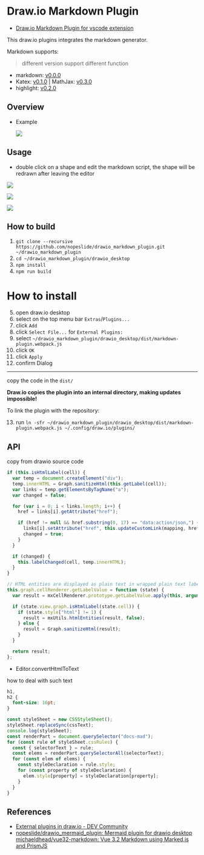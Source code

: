 # Draw.io Markdown Plugin

- [Draw.io Markdown Plugin for vscode extension](vscode/README.md)

This draw.io plugins integrates the markdown generator.

Markdown supports:

> different version support different function

- markdown: [v0.0.0](https://github.com/dzylikecode/drawio-plugin-markdown/tree/v0.0.0)
- Katex: [v0.1.0](https://github.com/dzylikecode/drawio-plugin-markdown/tree/v0.1.0) | MathJax: [v0.3.0](https://github.com/dzylikecode/drawio-plugin-markdown/tree/v0.3.0)
- highlight: [v0.2.0](https://github.com/dzylikecode/drawio-plugin-markdown/tree/v0.2.0)

## Overview

- Example

  ![](assets/2023-09-20-20-35-31.png)

## Usage

- double click on a shape and edit the markdown script, the shape will be redrawn after leaving the editor

![](assets/2023-09-19-11-08-40.png)

![](assets/2023-09-19-11-09-12.png)

![](assets/2023-09-19-11-09-22.png)

## How to build

1. `git clone --recursive https://github.com/nopeslide/drawio_markdown_plugin.git ~/drawio_markdown_plugin`
2. `cd ~/drawio_markdown_plugin/drawio_desktop`
3. `npm install`
4. `npm run build`

# How to install

5. open draw.io desktop
6. select on the top menu bar `Extras`/`Plugins...`
7. click `Add`
8. click `Select File...` for `External Plugins:`
9. select `~/drawio_markdown_plugin/drawio_desktop/dist/markdown-plugin.webpack.js`
10. click `OK`
11. click `Apply`
12. confirm Dialog

---

copy the code in the `dist/`

**Draw.io copies the plugin into an internal directory, making updates impossible!**

To link the plugin with the repository:

13. run `ln -sfr ~/drawio_markdown_plugin/drawio_desktop/dist/markdown-plugin.webpack.js ~/.config/draw.io/plugins/`

## API

copy from drawio source code

```js
if (this.isHtmlLabel(cell)) {
  var temp = document.createElement("div");
  temp.innerHTML = Graph.sanitizeHtml(this.getLabel(cell));
  var links = temp.getElementsByTagName("a");
  var changed = false;

  for (var i = 0; i < links.length; i++) {
    href = links[i].getAttribute("href");

    if (href != null && href.substring(0, 17) == "data:action/json,") {
      links[i].setAttribute("href", this.updateCustomLink(mapping, href));
      changed = true;
    }
  }

  if (changed) {
    this.labelChanged(cell, temp.innerHTML);
  }
}
```

```js
// HTML entities are displayed as plain text in wrapped plain text labels
this.graph.cellRenderer.getLabelValue = function (state) {
  var result = mxCellRenderer.prototype.getLabelValue.apply(this, arguments);

  if (state.view.graph.isHtmlLabel(state.cell)) {
    if (state.style["html"] != 1) {
      result = mxUtils.htmlEntities(result, false);
    } else {
      result = Graph.sanitizeHtml(result);
    }
  }

  return result;
};
```

- Editor.convertHtmlToText

how to deal with such text

```css
h1,
h2 {
  font-size: 16pt;
}
```

```js
const styleSheet = new CSSStyleSheet();
styleSheet.replaceSync(cssText);
console.log(styleSheet);
const renderPart = document.querySelector("docs-mad");
for (const rule of styleSheet.cssRules) {
  const { selectorText } = rule;
  const elems = renderPart.querySelectorAll(selectorText);
  for (const elem of elems) {
    const styleDeclaration = rule.style;
    for (const property of styleDeclaration) {
      elem.style[property] = styleDeclaration[property];
    }
  }
}
```

## References

- [External plugins in draw.io - DEV Community](https://dev.to/parrotypoisson/external-plugins-in-drawio-25hd)
- [nopeslide/drawio_mermaid_plugin: Mermaid plugin for drawio desktop](https://github.com/nopeslide/drawio_mermaid_plugin)
  [michaeldhead/vue32-markdown: Vue 3.2 Markdown using Marked.js and PrismJS](https://github.com/michaeldhead/vue32-markdown)
